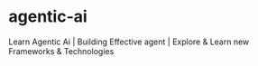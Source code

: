 # agentic-ai
Learn Agentic Ai | Building Effective agent | Explore &amp; Learn new Frameworks &amp; Technologies
